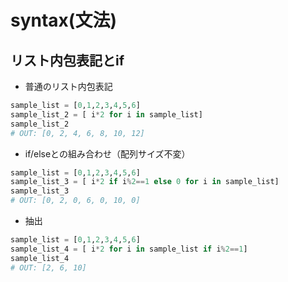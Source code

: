 # syntax(文法)

## リスト内包表記とif

- 普通のリスト内包表記
```python
sample_list = [0,1,2,3,4,5,6]
sample_list_2 = [ i*2 for i in sample_list]
sample_list_2
# OUT: [0, 2, 4, 6, 8, 10, 12]
```

- if/elseとの組み合わせ（配列サイズ不変）
```python
sample_list = [0,1,2,3,4,5,6]
sample_list_3 = [ i*2 if i%2==1 else 0 for i in sample_list]
sample_list_3
# OUT: [0, 2, 0, 6, 0, 10, 0]
```

- 抽出
```python
sample_list = [0,1,2,3,4,5,6]
sample_list_4 = [ i*2 for i in sample_list if i%2==1]
sample_list_4
# OUT: [2, 6, 10]
```
